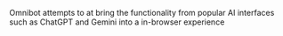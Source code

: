 Omnibot attempts to at bring the functionality from popular AI interfaces such as ChatGPT and Gemini into a in-browser experience
